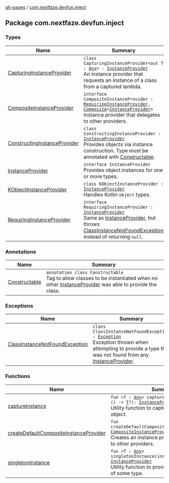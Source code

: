 [gh-pages](../index.md) / [com.nextfaze.devfun.inject](./index.md)

## Package com.nextfaze.devfun.inject

### Types

| Name | Summary |
|---|---|
| [CapturingInstanceProvider](-capturing-instance-provider/index.md) | `class CapturingInstanceProvider<out T : `[`Any`](https://kotlinlang.org/api/latest/jvm/stdlib/kotlin/-any/index.html)`> : `[`InstanceProvider`](-instance-provider/index.md)<br>An instance provider that requests an instance of a class from a captured lambda. |
| [CompositeInstanceProvider](-composite-instance-provider.md) | `interface CompositeInstanceProvider : `[`RequiringInstanceProvider`](-requiring-instance-provider/index.md)`, `[`Composite`](../com.nextfaze.devfun.core/-composite/index.md)`<`[`InstanceProvider`](-instance-provider/index.md)`>`<br>Instance provider that delegates to other providers. |
| [ConstructingInstanceProvider](-constructing-instance-provider/index.md) | `class ConstructingInstanceProvider : `[`InstanceProvider`](-instance-provider/index.md)<br>Provides objects via instance construction. Type must be annotated with [Constructable](-constructable/index.md). |
| [InstanceProvider](-instance-provider/index.md) | `interface InstanceProvider`<br>Provides object instances for one or more types. |
| [KObjectInstanceProvider](-k-object-instance-provider/index.md) | `class KObjectInstanceProvider : `[`InstanceProvider`](-instance-provider/index.md)<br>Handles Kotlin `object` types. |
| [RequiringInstanceProvider](-requiring-instance-provider/index.md) | `interface RequiringInstanceProvider : `[`InstanceProvider`](-instance-provider/index.md)<br>Same as [InstanceProvider](-instance-provider/index.md), but throws [ClassInstanceNotFoundException](-class-instance-not-found-exception/index.md) instead of returning `null`. |

### Annotations

| Name | Summary |
|---|---|
| [Constructable](-constructable/index.md) | `annotation class Constructable`<br>Tag to allow classes to be instantiated when no other [InstanceProvider](-instance-provider/index.md) was able to provide the class. |

### Exceptions

| Name | Summary |
|---|---|
| [ClassInstanceNotFoundException](-class-instance-not-found-exception/index.md) | `class ClassInstanceNotFoundException : `[`Exception`](https://kotlinlang.org/api/latest/jvm/stdlib/kotlin/-exception/index.html)<br>Exception thrown when attempting to provide a type that was not found from any [InstanceProvider](-instance-provider/index.md). |

### Functions

| Name | Summary |
|---|---|
| [captureInstance](capture-instance.md) | `fun <T : `[`Any`](https://kotlinlang.org/api/latest/jvm/stdlib/kotlin/-any/index.html)`> captureInstance(instance: () -> `[`T`](capture-instance.md#T)`?): `[`InstanceProvider`](-instance-provider/index.md)<br>Utility function to capture an instance of an object. |
| [createDefaultCompositeInstanceProvider](create-default-composite-instance-provider.md) | `fun createDefaultCompositeInstanceProvider(): `[`CompositeInstanceProvider`](-composite-instance-provider.md)<br>Creates an instance provider that delegates to other providers. |
| [singletonInstance](singleton-instance.md) | `fun <T : `[`Any`](https://kotlinlang.org/api/latest/jvm/stdlib/kotlin/-any/index.html)`> singletonInstance(instance: () -> `[`T`](singleton-instance.md#T)`?): `[`InstanceProvider`](-instance-provider/index.md)<br>Utility function to provide a single instance of some type. |
